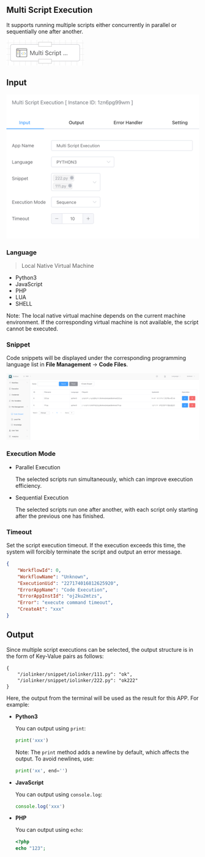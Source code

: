 ## Multi Script Execution

It supports running multiple scripts either concurrently in parallel or sequentially one after another.

<img src="./img/multi-script-menu.png" alt="image-20241013160053565" style="zoom:50%;" />

## Input

<img src="./img/multi-script-execution.png" alt="image-20241013162033333" style="zoom:50%;" />

### Language

> Local Native Virtual Machine

- Python3
- JavaScript
- PHP
- LUA
- SHELL

Note: The local native virtual machine depends on the current machine environment. If the corresponding virtual machine is not available, the script cannot be executed.



### Snippet

Code snippets will be displayed under the corresponding programming language list in **File Management** -> **Code Files**.

<img src="./img/code-snippet.png" alt="image-20241013101443996" style="zoom:50%;" />



### Execution Mode

- Parallel Execution

  The selected scripts run simultaneously, which can improve execution efficiency.

- Sequential Execution

  The selected scripts run one after another, with each script only starting after the previous one has finished.



### Timeout

Set the script execution timeout. If the execution exceeds this time, the system will forcibly terminate the script and output an error message.

```json
{
    "WorkflowId": 0,
    "WorkflowName": "Unknown",
    "ExecutionUid": "227174016812625920",
    "ErrorAppName": "Code Execution",
    "ErrorAppInstId": "oj2ku2mtzs",
    "Error": "execute command timeout",
    "CreateAt": "xxx"
}
```



## Output

Since multiple script executions can be selected, the output structure is in the form of Key-Value pairs as follows:

```
{
    "/iolinker/snippet/iolinker/111.py": "ok",
    "/iolinker/snippet/iolinker/222.py": "ok222"
}
```



Here, the output from the terminal will be used as the result for this APP. For example:

- **Python3**
  
  You can output using `print`:
  
  ```python
  print('xxx')
  ```

  Note: The `print` method adds a newline by default, which affects the output. To avoid newlines, use:
  
  ```python
  print('xx', end='')
  ```

- **JavaScript**

  You can output using `console.log`:
  
  ```javascript
  console.log('xxx')
  ```

- **PHP**

  You can output using `echo`:
  
  ```php
  <?php
  echo "123";
  ```